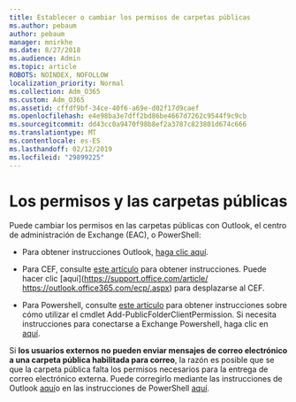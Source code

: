 ```yaml
---
title: Establecer o cambiar los permisos de carpetas públicas
ms.author: pebaum
author: pebaum
manager: mnirkhe
ms.date: 8/27/2018
ms.audience: Admin
ms.topic: article
ROBOTS: NOINDEX, NOFOLLOW
localization_priority: Normal
ms.collection: Adm_O365
ms.custom: Adm_O365
ms.assetid: cffdf9bf-34ce-40f6-a69e-d02f17d9caef
ms.openlocfilehash: e4e98ba3e7dff2bd86be4667d7262c9544f9c9cb
ms.sourcegitcommit: dd43cc0a9470f98b8ef2a3787c823801d674c666
ms.translationtype: MT
ms.contentlocale: es-ES
ms.lasthandoff: 02/12/2019
ms.locfileid: "29899225"
---
```

# <a name="permissions-and-public-folders"></a>Los permisos y las carpetas públicas

Puede cambiar los permisos en las carpetas públicas con Outlook, el centro de administración de Exchange (EAC), o PowerShell:
  
- Para obtener instrucciones Outlook, [haga clic aquí](https://support.office.com/article/Set-or-change-permissions-for-a-public-folder-b2e0440c-7873-48ec-9ff2-b1a20b723005.aspx).
    
- Para CEF, consulte [este artículo](https://technet.microsoft.com/library/jj651147%28v=exchg.150%29.aspx.aspx#Anchor_1) para obtener instrucciones. Puede hacer clic [aquí](https://support.office.com/article/ https://outlook.office365.com/ecp/.aspx) para desplazarse al CEF. 
    
- Para Powershell, consulte [este artículo](https://technet.microsoft.com/library/bb124743%28v=exchg.160%29.aspx.aspx) para obtener instrucciones sobre cómo utilizar el cmdlet Add-PublicFolderClientPermission. Si necesita instrucciones para conectarse a Exchange Powershell, haga clic en [aquí](https://technet.microsoft.com/library/jj984289%28v=exchg.160%29.aspx.aspx).
    
Si **los usuarios externos no pueden enviar mensajes de correo electrónico a una carpeta pública habilitada para correo**, la razón es posible que se que la carpeta pública falta los permisos necesarios para la entrega de correo electrónico externa. Puede corregirlo mediante las instrucciones de Outlook [aquí](https://technet.microsoft.com/library/aa997560%28v=exchg.150%29.aspx.aspx#Anchor_1)o en las instrucciones de PowerShell [aquí](https://support.microsoft.com/help/2984402/-5.7.1-smtp-550-5.7.1-resolver.rst.authrequired-nondelivery-report-when-external-users-try-to-send-mail-to-mail-enabled-public-folders-in-office-365.aspx).
  

